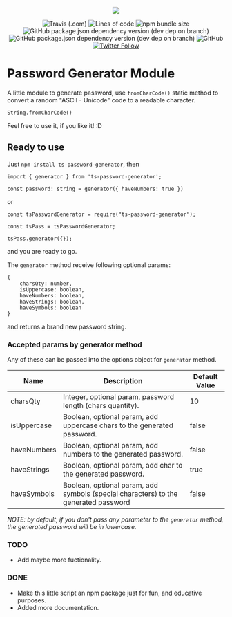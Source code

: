 <p align="center">
    <img src="https://user-images.githubusercontent.com/20530235/124830986-a5f70200-df48-11eb-8800-22eaed9b21ba.png?sanitize=true">
</p>
<p align="center">
    <img alt="Travis (.com)" src="https://img.shields.io/travis/com/fsjorgeluis/password-generator">
    <img alt="Lines of code" src="https://img.shields.io/tokei/lines/github/fsjorgeluis/password-generator">
    <img alt="npm bundle size" src="https://img.shields.io/bundlephobia/minzip/ts-password-generator">
    <img alt="GitHub package.json dependency version (dev dep on branch)" src="https://img.shields.io/github/package-json/dependency-version/fsjorgeluis/password-generator/dev/typescript">
    <img alt="GitHub package.json dependency version (dev dep on branch)" src="https://img.shields.io/github/package-json/dependency-version/fsjorgeluis/password-generator/dev/jest">
    <img alt="GitHub" src="https://img.shields.io/github/license/fsjorgeluis/password-generator">
    <a href="https://twitter.com/intent/follow?screen_name=fsjorgeluis">
        <img alt="Twitter Follow" src="https://img.shields.io/twitter/follow/fsjorgeluis?logo=twitter&logoColor=blue&style=social">
    </a>
</p>

# Password Generator Module

A little module to generate password, use `fromCharCode()` static method to convert a random "ASCII - Unicode" code to a readable character.

```
String.fromCharCode()
```

Feel free to use it, if you like it! :D

## Ready to use

Just `npm install ts-password-generator`, then

```
import { generator } from 'ts-password-generator';

const password: string = generator({ haveNumbers: true })
```

or

```
const tsPasswordGenerator = require("ts-password-generator");

const tsPass = tsPasswordGenerator;

tsPass.generator({});
```

and you are ready to go.

The `generator` method receive following optional params:

```
{
    charsQty: number,
    isUppercase: boolean,
    haveNumbers: boolean,
    haveStrings: boolean,
    haveSymbols: boolean
}
```

and returns a brand new password string.

### Accepted params by generator method

Any of these can be passed into the options object for `generator` method.

| Name        | Description                                                                         | Default Value |
| ----------- | ----------------------------------------------------------------------------------- | ------------- |
| charsQty    | Integer, optional param, password length (chars quantity).                          | 10            |
| isUppercase | Boolean, optional param, add uppercase chars to the generated password.             | false         |
| haveNumbers | Boolean, optional param, add numbers to the generated password.                     | false         |
| haveStrings | Boolean, optional param, add char to the generated password.                        | true          |
| haveSymbols | Boolean, optional param, add symbols (special characters) to the generated password | false         |

_NOTE: by default, if you don't pass any parameter to the `generator` method, the generated password will be in lowercase._

### TODO

- Add maybe more fuctionality.

### DONE

- Make this little script an npm package just for fun, and educative purposes.
- Added more documentation.
